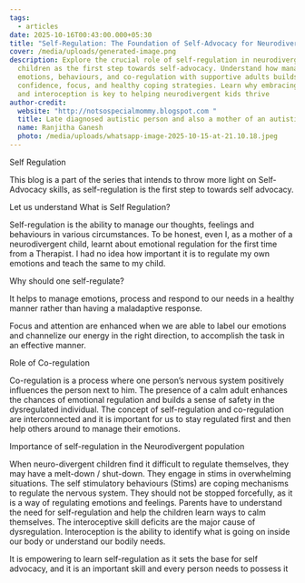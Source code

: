 ```yaml
---
tags:
  - articles
date: 2025-10-16T00:43:00.000+05:30
title: "Self-Regulation: The Foundation of Self-Advocacy for Neurodivergent Children"
cover: /media/uploads/generated-image.png
description: Explore the crucial role of self-regulation in neurodivergent
  children as the first step towards self-advocacy. Understand how managing
  emotions, behaviours, and co-regulation with supportive adults builds
  confidence, focus, and healthy coping strategies. Learn why embracing stimming
  and interoception is key to helping neurodivergent kids thrive
author-credit:
  website: "http://notsospecialmommy.blogspot.com "
  title: Late diagnosed autistic person and also a mother of an autistic teenager
  name: Ranjitha Ganesh
  photo: /media/uploads/whatsapp-image-2025-10-15-at-21.10.18.jpeg
---
```

Self Regulation

This blog is a part of the series that intends to throw more light on Self-Advocacy skills, as self-regulation is the first step to towards self advocacy.

Let us understand What is Self Regulation?

Self-regulation is the ability to manage our thoughts, feelings and behaviours in various  circumstances. To be honest, even I, as a mother of a neurodivergent child,  learnt about emotional regulation for the first time from a Therapist. I had no idea how important it is to regulate my own emotions and teach the same to my child.

Why should one self-regulate? 

It helps to manage emotions, process and respond to our needs in a healthy manner rather than having a maladaptive response.

Focus and attention are enhanced when we are able to label our emotions and channelize our energy in the right direction, to accomplish the task in an effective manner.

Role of Co-regulation        

Co-regulation is a process where one person’s nervous system positively influences the person next to him. The presence of a calm adult enhances the chances of emotional regulation and builds a sense of safety in the dysregulated individual. The concept of self-regulation and co-regulation are interconnected and it is important for us to stay regulated first and then help others around to manage their emotions.

Importance of self-regulation in the Neurodivergent population 

When neuro-divergent children find it difficult to regulate themselves, they may have a melt-down / shut-down. They engage in stims in overwhelming situations. The self stimulatory behaviours (Stims) are coping mechanisms to regulate the nervous system. They should not be stopped forcefully, as it is a way of regulating emotions and feelings.  Parents  have to understand the need for self-regulation and  help the children learn ways to calm themselves. The interoceptive skill deficits are the major cause of dysregulation. Interoception is the ability to identify what is going on inside our body or understand our bodily needs. 

It is empowering to learn  self-regulation as it sets the base for self advocacy, and it is an important skill and every person needs to possess it
